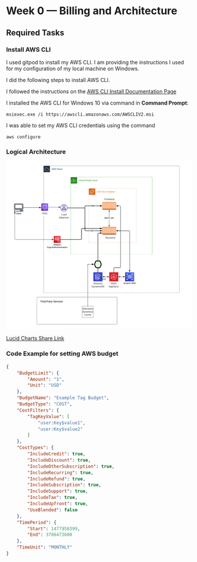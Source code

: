# Week 0 — Billing and Architecture

## Required Tasks

### Install AWS CLI

I used gitpod to install my AWS CLI. I am providing the instructions I used for my configuration of my local machine on Windows.

I did the following steps to install AWS CLI.

I followed the instructions on the [AWS CLI Install Documentation Page](https://docs.aws.amazon.com/cli/latest/userguide/getting-started-install.html)

I installed the AWS CLI for Windows 10 via command in **Command Prompt**:

```
msiexec.exe /i https://awscli.amazonaws.com/AWSCLIV2.msi
```

I was able to set my AWS CLI credentials using the command 
```
aws configure
```


### Logical Architecture

![Crudder Logical Design](assets/crudder-logical-diagram.png)

[Lucid Charts Share Link](https://lucid.app/lucidchart/f1406570-534f-4d2a-bb5d-ca51167b40e0/edit?viewport_loc=-216%2C-182%2C2209%2C2083%2C0_0&invitationId=inv_c4d0f47d-345d-4f02-a635-783d95dbfbdb)


### Code Example for setting AWS budget

```json
{
    "BudgetLimit": {
        "Amount": "1",
        "Unit": "USD"
    },
    "BudgetName": "Example Tag Budget",
    "BudgetType": "COST",
    "CostFilters": {
        "TagKeyValue": [
            "user:Key$value1",
            "user:Key$value2"
        ]
    },
    "CostTypes": {
        "IncludeCredit": true,
        "IncludeDiscount": true,
        "IncludeOtherSubscription": true,
        "IncludeRecurring": true,
        "IncludeRefund": true,
        "IncludeSubscription": true,
        "IncludeSupport": true,
        "IncludeTax": true,
        "IncludeUpfront": true,
        "UseBlended": false
    },
    "TimePeriod": {
        "Start": 1477958399,
        "End": 3706473600
    },
    "TimeUnit": "MONTHLY"
}
```

